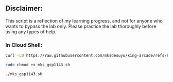 ## Disclaimer:

This script is a reflection of my learning progress, and not for anyone who wants to bypass the lab only. Please practice the lab thoroughly before using any types of help.

### In Cloud Shell:

```bash
curl -LO https://raw.githubusercontent.com/mksdesuyo/king-arcade/refs/heads/main/Dataplex%3A%20Qwik%20Start%20-%20Console%20%7C%20GSP1143/mks_gsp1143.sh

sudo chmod +x mks_gsp1143.sh

./mks_gsp1143.sh
```